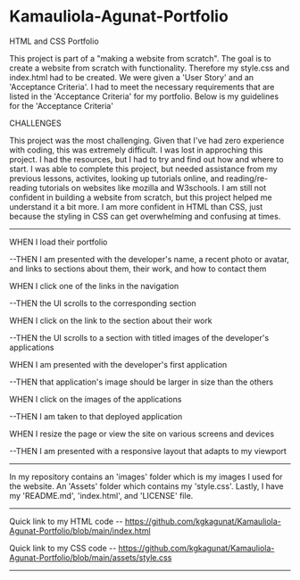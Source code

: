# Kamauliola-Agunat-Portfolio
HTML and CSS Portfolio

This project is part of a "making a website from scratch". The goal is to create a website from scratch with functionality. Therefore my style.css and index.html had to be created. We were given a 'User Story' and an 'Acceptance Criteria'. I had to meet the necessary requirements that are listed in the 'Acceptance Criteria' for my portfolio. Below is my guidelines for the 'Acceptance Criteria'

CHALLENGES

This project was the most challenging. Given that I've had zero experience with coding, this was extremely difficult. I was lost in approching this project. I had the resources, but I had to try and find out how and where to start. I was able to complete this project, but needed assistance from my previous lessons, activites, looking up tutorials online, and reading/re-reading tutorials on websites like mozilla and W3schools. I am still not confident in building a website from scratch, but this project helped me understand it a bit more. I am more confident in HTML than CSS, just because the styling in CSS can get overwhelming and confusing at times.

---------------------------------------------------------------------------------------------------------------------------------------------------------

WHEN I load their portfolio

--THEN I am presented with the developer's name, a recent photo or avatar, and links to sections about them, their work, and how to contact them

WHEN I click one of the links in the navigation

--THEN the UI scrolls to the corresponding section

WHEN I click on the link to the section about their work

--THEN the UI scrolls to a section with titled images of the developer's applications

WHEN I am presented with the developer's first application

--THEN that application's image should be larger in size than the others

WHEN I click on the images of the applications

--THEN I am taken to that deployed application

WHEN I resize the page or view the site on various screens and devices

--THEN I am presented with a responsive layout that adapts to my viewport

---------------------------------------------------------------------------------------------------------------------------------------------------------

In my repository contains an 'images' folder which is my images I used for the website. An 'Assets' folder which contains my 'style.css'. Lastly, I have my 'README.md', 'index.html', and 'LICENSE' file.

---------------------------------------------------------------------------------------------------------------------------------------------------------

Quick link to my HTML code -- https://github.com/kgkagunat/Kamauliola-Agunat-Portfolio/blob/main/index.html

Quick link to my CSS code -- https://github.com/kgkagunat/Kamauliola-Agunat-Portfolio/blob/main/assets/style.css

---------------------------------------------------------------------------------------------------------------------------------------------------------
